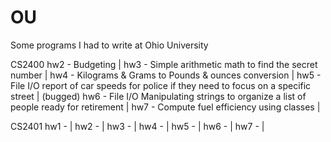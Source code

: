 # OU
Some programs I had to write at Ohio University

CS2400
hw2 - Budgeting |
hw3 - Simple arithmetic math to find the secret number |
hw4 - Kilograms & Grams to Pounds & ounces conversion |
hw5 - File I/O report of car speeds for police if they need to focus on a specific street |
(bugged) hw6 - File I/O Manipulating strings to organize a list of people ready for retirement |
hw7 - Compute fuel efficiency using classes |

CS2401
hw1 - |
hw2 - |
hw3 - |
hw4 - |
hw5 - |
hw6 - |
hw7 - |
